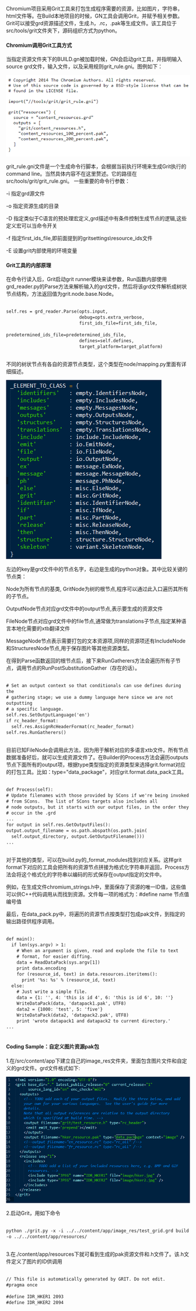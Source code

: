 
Chromium项目采用Grit工具来打包生成程序需要的资源，比如图片，字符串，html文件等。在Build本地项目的时候，GN工具会调用Grit，并赋予相关参数。
Grit可以接受grd资源描述文件，生成.h，.rc，.pak等生成文件。该工具位于src/tools/grit文件夹下，源码组织方式为python。

#### Chromium调用Grit工具方式

当指定资源文件夹下的BUILD.gn被加载时候，GN会启动grit工具，并指明输入source grd文件，输入文件，以及采用规则grit_rule.gni。图例如下：

![build.gn](../images/build_gn.PNG )

grit_rule.gni文件是一个生成命令行脚本，会根据当前执行环境来生成Grit执行的command line。当然具体内容不在这里赘述。它的路径在src/tools/grit/grit_rule.gni。
一些重要的命令行参数：

-i  指定grd源文件

-o  指定资源生成的目录

-D  指定类似于C语言的预处理宏定义,grd描述中有条件控制生成节点的逻辑,这些定义宏可以当命令开关

-f  指定first_ids_file,即前面提到的gritsettings\resource_ids文件

-E  设置grit内部使用的环境变量

#### Grit工具的内部原理

在命令行读入后，Grit启动grit runner模块来读参数，Run函数内部使用grd_reader.py的Parse方法来解析输入的grd文件，然后将该grd文件解析成树状节点结构，方法返回值为grit.node.base.Node。
<pre>
<code>
self.res = grd_reader.Parse(opts.input,
                            debug=opts.extra_verbose,
                            first_ids_file=first_ids_file,
                            predetermined_ids_file=predetermined_ids_file,
                            defines=self.defines,
                            target_platform=target_platform)
</code>
</pre>

不同的树状节点有各自的资源节点类型，这个类型在node/mapping.py里面有详细描述。

![resource_node_type](../images/resource_node_type.PNG)

左边的key是grd文件中的节点名字，右边是生成的python对象。其中比较关键的节点类：

Node为所有节点的基类, GritNode为树的根节点,程序可以通过此入口遍历其所有的子节点。

OutputNode节点对应grd文件中的output节点,表示要生成的资源文件

FileNode节点对应grd文件中的file节点,通常做为translations子节点,指定某种语言本地化需要的xtb翻译文件

MessageNode节点表示需要打包的文本资源项,同样的资源项还有IncludeNode和StructuresNode节点,用于保存图片等其他资源类型。

在得到Parse函数返回的根节点后，接下来RunGatherers方法会遍历所有子节点，调用节点的RunPostSubstitutionGather（存在的话）。

<pre>
<code>
# Set an output context so that conditionals can use defines during the
# gathering stage; we use a dummy language here since we are not outputting
# a specific language.
self.res.SetOutputLanguage('en')
if rc_header_format:
  self.res.AssignRcHeaderFormat(rc_header_format)
self.res.RunGatherers()
</code>
</pre>

目前已知FileNode会调用此方法，因为用于解析对应的多语言xtb文件。所有节点数据准备好后，就可以生成资源文件了。在Builder的Process方法会遍历outputs节点下面所有的output项，根据type类型指定的资源类型来选择grit.format对应的打包工具。比如：type="data_package"，对应grit.format.data_pack工具。

<pre>
<code>
def Process(self):
# Update filenames with those provided by SCons if we're being invoked
# from SCons.  The list of SCons targets also includes all <structure>
# node outputs, but it starts with our output files, in the order they
# occur in the .grd
...
for output in self.res.GetOutputFiles():
output.output_filename = os.path.abspath(os.path.join(
  self.output_directory, output.GetOutputFilename()))
...
</code>
</pre>
对于其他的类型，可以在build.py的_format_modules找到对应关系。这样grit format下对应的工具会把所有的资源节点拼接为格式化字符串并返回，Process方法会将这个格式化的字符串以编码的形式保存在output指定的文件中。

例如，在生成文件chromium_strings.h中，里面保存了资源的唯一ID值，这些值可以供C++代码调用从而找到资源。文件每一项的格式为：#define  name  节点值   编号值

最后，在data_pack.py中，将遍历的资源节点按类型打包成pak文件，到指定的输出路径供程序调用。
<pre>
<code>
def main():
  if len(sys.argv) > 1:
    # When an argument is given, read and explode the file to text
    # format, for easier diffing.
    data = ReadDataPack(sys.argv[1])
    print data.encoding
    for (resource_id, text) in data.resources.iteritems():
      print '%s: %s' % (resource_id, text)
  else:
    # Just write a simple file.
    data = {1: '', 4: 'this is id 4', 6: 'this is id 6', 10: ''}
    WriteDataPack(data, 'datapack1.pak', UTF8)
    data2 = {1000: 'test', 5: 'five'}
    WriteDataPack(data2, 'datapack2.pak', UTF8)
    print 'wrote datapack1 and datapack2 to current directory.'
...
</code>
</pre>

#### Coding Sample：自定义图片资源pak包

1.在/src/content/app下建立自己的image_res文件夹，里面包含图片文件和自定义的grd文件。grd文件格式如下:

![grd.PNG](../images/grd.PNG)

2.启动Grit，用如下命令

<pre>
<code>
python ./grit.py -x -i ../../content/app/image_res/test_grid.grd build -o ../../content/app/resources/
</code>
</pre>

3.在./content/app/resources下就可看到生成的pak资源文件和.h文件了。该.h文件定义了图片的ID供调用

<pre>
<code>
// This file is automatically generated by GRIT. Do not edit.
#pragma once

#define IDR_HKER1 2093
#define IDR_HKER2 2094
</code>
</pre>